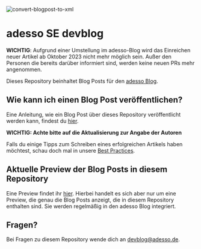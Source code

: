 ![convert-blogpost-to-xml](https://github.com/adessoAG/devblog/workflows/convert-blogpost-to-xml/badge.svg)

# adesso SE devblog

**WICHTIG**:
Aufgrund einer Umstellung im adesso-Blog wird das Einreichen neuer Artikel ab Oktober 2023 nicht mehr möglich sein.
Außer den Personen die bereits darüber informiert sind, werden keine neuen PRs mehr angenommen.

Dieses Repository beinhaltet Blog Posts für den [adesso Blog](https://blog.adesso.de/).

## Wie kann ich einen Blog Post veröffentlichen?
Eine Anleitung, wie ein Blog Post über dieses Repository veröffentlicht werden kann,
findest du [hier](examples/2021-08-23-blog-post-guide.md).

**WICHTIG: Achte bitte auf die Aktualisierung zur Angabe der Autoren**

Falls du einige Tipps zum Schreiben eines erfolgreichen Artikels haben möchtest, schau doch mal in unsere [Best Practices](https://github.com/adessoAG/devblog/blob/master/examples/best-practices.md).

## Aktuelle Preview der Blog Posts in diesem Repository
Eine Preview findet ihr [hier](https://adesso-devblog-pr-preview.netlify.com). Hierbei handelt
es sich aber nur um eine Preview, die genau die Blog Posts anzeigt, die in diesem Repository
enthalten sind. Sie werden regelmäßig in den adesso Blog integriert.

## Fragen?
Bei Fragen zu diesem Repository wende dich an [devblog@adesso.de](mailto:devblog@adesso.de).

